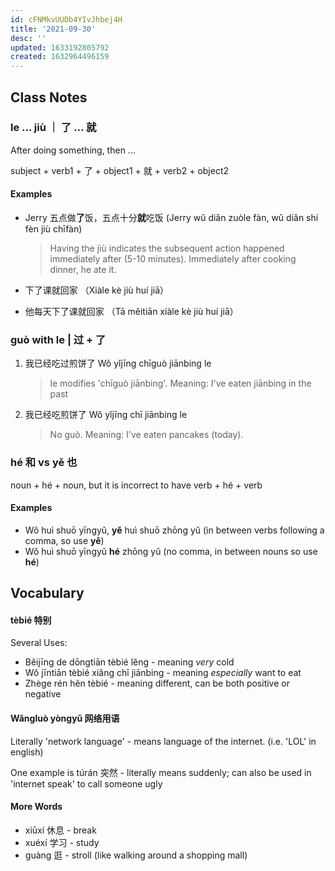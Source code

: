 ```yaml
---
id: cFNMkvUUDb4YIvJhbej4H
title: '2021-09-30'
desc: ''
updated: 1633192805792
created: 1632964496159
---
```


## Class Notes

### le ... jiù ｜ 了 ... 就

After doing something, then ...

subject + verb1 + 了 + object1 + 就  + verb2 + object2

#### Examples

- Jerry 五点做**了**饭，五点十分**就**吃饭 (Jerry wǔ diǎn zuòle fàn, wǔ diǎn shí fèn jiù chīfàn)

    > Having the jiù indicates the subsequent action happened immediately after (5-10 minutes). Immediately after cooking dinner, he ate it.

- 下了课就回家 （Xiàle kè jiù huí jiā）
- 他每天下了课就回家 （Tā měitiān xiàle kè jiù huí jiā）

### guò with le | 过 + 了

1. 我已经吃过煎饼了  Wǒ yǐjīng chīguò jiānbing le
    > le modifies 'chīguò jiānbing'. Meaning: I've eaten jiānbing in the past 

1. 我已经吃煎饼了 Wǒ yǐjīng chī jiānbing le
    > No guò. Meaning: I've eaten pancakes (today).

### hé 和 vs yě 也

noun + hé + noun, but it is incorrect to have verb + hé + verb

#### Examples

- Wǒ huì shuō yīngyǔ, **yě** huì shuō zhōng yǔ (in between verbs following a comma, so use **yě**)
- Wǒ huì shuō yīngyǔ **hé** zhōng yǔ (no comma, in between nouns so use **hé**)

## Vocabulary

#### tèbié 特别

Several Uses:
- Běijīng de dōngtiān tèbié lěng - meaning _very_ cold
- Wǒ jīntiān tèbié xiǎng chī jiānbing - meaning _especially_ want to eat
- Zhège rén hěn tèbié - meaning different, can be both positive or negative

#### Wǎngluò yòngyǔ 网络用语
Literally 'network language'  - means language of the internet. (i.e. 'LOL' in english)

One example is túrán 突然 - literally means suddenly; can also be used in 'internet speak' to call someone ugly

#### More Words

- xiūxí 休息 - break
- xuéxí 学习 - study
- guàng 逛 - stroll (like walking around a shopping mall) 
